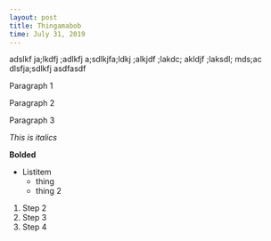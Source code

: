 ```yaml
---
layout: post
title: Thingamabob
time: July 31, 2019
---
```


adslkf ja;lkdfj ;adlkfj a;sdlkjfa;ldkj ;alkjdf ;lakdc; akldjf ;laksdl; mds;ac dlsfja;sdlkfj asdfasdf

Paragraph 1

Paragraph 2

Paragraph 3

*This is italics*

**Bolded**

- Listitem
  - thing
  - thing 2

1. Step 2
2. Step 3
3. Step 4

